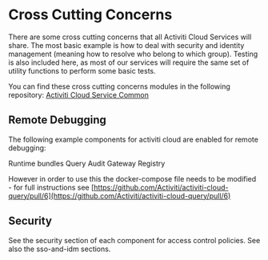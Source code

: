# Cross Cutting Concerns

There are some cross cutting concerns that all Activiti Cloud Services will share. The most basic example is how to deal with security and identity management \(meaning how to resolve who belong to which group\). Testing is also included here, as most of our services will require the same set of utility functions to perform some basic tests.

You can find these cross cutting concerns modules in the following repository: [Activiti Cloud Service Common](https://github.com/Activiti/activiti-cloud-service-common/)

## Remote Debugging

The following example components for activiti cloud are enabled for remote debugging:

Runtime bundles Query Audit Gateway Registry

However in order to use this the docker-compose file needs to be modified - for full instructions see [https://github.com/Activiti/activiti-cloud-query/pull/6](https://github.com/Activiti/activiti-cloud-query/pull/6)

## Security

See the security section of each component for access control policies. See also the sso-and-idm sections.

